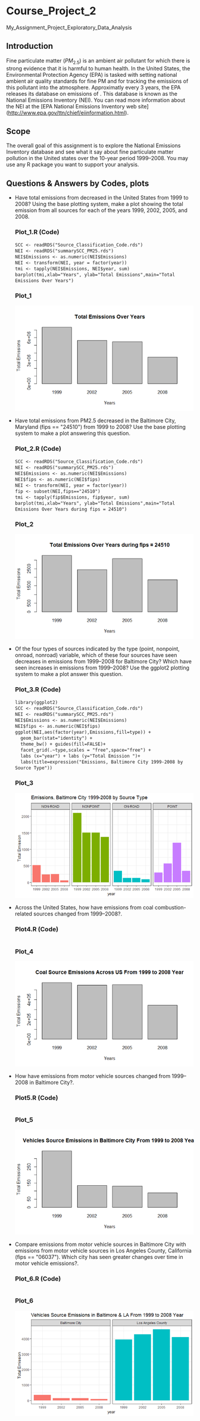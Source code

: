 # Course_Project_2
My_Assignment_Project_Exploratory_Data_Analysis

## Introduction
Fine particulate matter ($PM_{2.5}$) is an ambient air pollutant for which there is strong evidence that it is harmful to human health. In the United States, 
the Environmental Protection Agency (EPA) is tasked with setting national ambient air quality standards for fine PM and for tracking the emissions of this pollutant 
into the atmosphere. Approximatly every 3 years, the EPA releases its database on emissions of . This database is known as the National Emissions Inventory (NEI). 
You can read more information about the NEI at the [EPA National Emissions Inventory web site] (http://www.epa.gov/ttn/chief/eiinformation.html).

## Scope
The overall goal of this assignment is to explore the National Emissions Inventory database and see what it say about fine particulate matter pollution in the 
United states over the 10-year period 1999–2008. You may use any R package you want to support your analysis.

## Questions & Answers by Codes, plots
- Have total emissions from  decreased in the United States from 1999 to 2008? Using the base plotting system, make a plot showing the total  emission from all 
  sources for each of the years 1999, 2002, 2005, and 2008.
  
  ### Plot_1.R (Code)
  ```
  SCC <- readRDS("Source_Classification_Code.rds")
  NEI <- readRDS("summarySCC_PM25.rds")
  NEI$Emissions <- as.numeric(NEI$Emissions)
  NEI <- transform(NEI, year = factor(year))
  tmi <- tapply(NEI$Emissions, NEI$year, sum)
  barplot(tmi,xlab="Years", ylab="Total Emissions",main="Total Emissions Over Years")
  ```
  ### Plot_1
  ![Plot_1](/Plot_1.png)
- Have total emissions from PM2.5 decreased in the Baltimore City, Maryland (fips == "24510") from 1999 to 2008? Use the base plotting system to make a plot 
  answering this question. 
  ### Plot_2.R (Code)
  ```
  SCC <- readRDS("Source_Classification_Code.rds")
  NEI <- readRDS("summarySCC_PM25.rds")
  NEI$Emissions <- as.numeric(NEI$Emissions)
  NEI$fips <- as.numeric(NEI$fips)
  NEI <- transform(NEI, year = factor(year))
  fip <- subset(NEI,fips=="24510")
  tmi <- tapply(fip$Emissions, fip$year, sum)
  barplot(tmi,xlab="Years", ylab="Total Emissions",main="Total Emissions Over Years during fips = 24510")
  ```
  ### Plot_2
  ![Plot_2](/Plot_2.png)
- Of the four types of sources indicated by the type (point, nonpoint, onroad, nonroad) variable, which of these four sources have seen decreases in emissions 
  from 1999–2008 for Baltimore City? Which have seen increases in emissions from 1999–2008? Use the ggplot2 plotting system to make a plot answer this question.
  ### Plot_3.R (Code)
  ```
  library(ggplot2)
  SCC <- readRDS("Source_Classification_Code.rds")
  NEI <- readRDS("summarySCC_PM25.rds")
  NEI$Emissions <- as.numeric(NEI$Emissions)
  NEI$fips <- as.numeric(NEI$fips)
  ggplot(NEI,aes(factor(year),Emissions,fill=type)) +
    geom_bar(stat="identity") +
    theme_bw() + guides(fill=FALSE)+
    facet_grid(.~type,scales = "free",space="free") + 
    labs (x="year") + labs (y="Total Emission ")+ 
    labs(title=expression("Emissions, Baltimore City 1999-2008 by Source Type"))
  ```
  ### Plot_3
  ![Plot_3](/Plot_3.png)
- Across the United States, how have emissions from coal combustion-related sources changed from 1999–2008?.
  ### Plot4.R (Code)
  ```
  
  ```
  ### Plot_4
  ![Plot_4](/Plot_4.png)
- How have emissions from motor vehicle sources changed from 1999–2008 in Baltimore City?.
  ### Plot5.R (Code)
  ```
  
  ```
  ### Plot_5
  ![Plot_5](/Plot_5.png)
- Compare emissions from motor vehicle sources in Baltimore City with emissions from motor vehicle sources in Los Angeles County, California (fips == "06037"). 
  Which city has seen greater changes over time in motor vehicle emissions?.
  ### Plot_6.R (Code)
  ```
  
  ```
  ### Plot_6
  ![Plot_6](/Plot_6.png)
